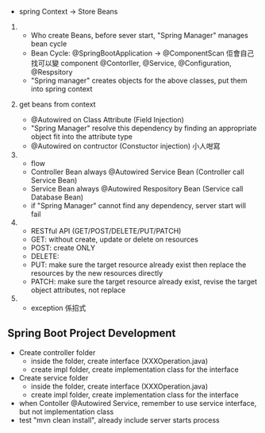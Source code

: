

- spring Context -> Store Beans
1.
    - Who create Beans, before sever start, "Spring Manager" manages bean cycle
    - Bean Cycle: @SpringBootApplication -> @ComponentScan 佢會自己找可以變 component
        @Contorller, @Service, @Configuration, @Respsitory
    - "Spring manager" creates objects for the above classes, put them into spring context
2.
    get beans from context
    - @Autowired on Class Attribute (Field Injection)
    - "Spring Manager" resolve this dependency by finding an appropriate object fit into the attribute type
    - @Autowired on contructor (Constuctor injection) 小人咁寫

3.
    - flow
    - Controller Bean always @Autowired Service Bean (Controller call Service Bean)
    - Service Bean always @Autowired Respository Bean (Service call Database Bean)
    - if "Spring Manager" cannot find any dependency, server start will fail
4.
    - RESTful API (GET/POST/DELETE/PUT/PATCH)
    - GET: without create, update or delete on resources
    - POST: create ONLY
    - DELETE:
    - PUT: make sure the target resource already exist then replace the resources by the new resources directly
    - PATCH: make sure the target resource already exist, revise the target object  attributes, not replace
5.
    - exception 係招式


## Spring Boot Project Development



- Create controller folder
    - inside the folder, create interface (XXXOperation.java)
    - create impl folder, create implementation class for the interface
- Create service folder
    - inside the folder, create interface (XXXOperation.java)
    - create impl folder, create implementation class for the interface
- when Contoller @Autowired Service, remember to use service interface, but not implementation class
- test "mvn clean install", already include server starts process
